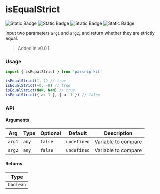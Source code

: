 # isEqualStrict
![Static Badge](https://img.shields.io/badge/Statement%20Coverage-100.00%-brightgreen) ![Static Badge](https://img.shields.io/badge/Branch%20Coverage-100.00%-brightgreen) ![Static Badge](https://img.shields.io/badge/Function%20Coverage-100.00%-brightgreen) ![Static Badge](https://img.shields.io/badge/Line%20Coverage-100.00%-brightgreen)
      
Input two parameters `arg1` and `arg2`, and return whether they are strictly equal.

> Added in v0.0.1



### Usage

```ts
import { isEqualStrict } from 'parsnip-kit'

isEqualStrict(1, 1) // true
isEqualStrict(+0, -0) // true
isEqualStrict(NaN, NaN) // true
isEqualStrict({ a: 1 }, { a: 1 }) // false
```


### API

#### Arguments

| Arg | Type | Optional | Default | Description |
| --- | --- | --- | --- | --- |
| `arg1` | `any` | `false` | `undefined` | Variable to compare |
| `arg2` | `any` | `false` | `undefined` | Variable to compare |

#### Returns

| Type |
| ---  |
| `boolean`  |